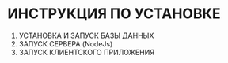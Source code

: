 # ИНСТРУКЦИЯ ПО УСТАНОВКЕ

1. УСТАНОВКА И ЗАПУСК БАЗЫ ДАННЫХ
2. ЗАПУСК СЕРВЕРА (NodeJs)
3. ЗАПУСК КЛИЕНТСКОГО ПРИЛОЖЕНИЯ

